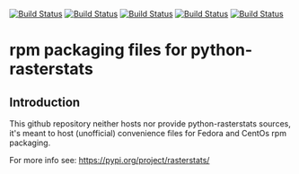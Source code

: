 [![Build Status](https://simc.arpae.it/moncic-ci/python-rasterstats-rpm/centos7.png)](https://simc.arpae.it/moncic-ci/python-rasterstats-rpm/)
[![Build Status](https://simc.arpae.it/moncic-ci/python-rasterstats-rpm/centos8.png)](https://simc.arpae.it/moncic-ci/python-rasterstats-rpm/)
[![Build Status](https://simc.arpae.it/moncic-ci/python-rasterstats-rpm/fedora34.png)](https://simc.arpae.it/moncic-ci/python-rasterstats-rpm/)
[![Build Status](https://simc.arpae.it/moncic-ci/python-rasterstats-rpm/fedora36.png)](https://simc.arpae.it/moncic-ci/python-rasterstats-rpm/)
[![Build Status](https://copr.fedorainfracloud.org/coprs/simc/stable/package/python-rasterstats/status_image/last_build.png)](https://copr.fedorainfracloud.org/coprs/simc/stable/package/python-rasterstats/)

# rpm packaging files for python-rasterstats

## Introduction

This github repository neither hosts nor provide python-rasterstats sources, it's meant to
host (unofficial) convenience files for Fedora and CentOs rpm packaging.

For more info see:
https://pypi.org/project/rasterstats/
